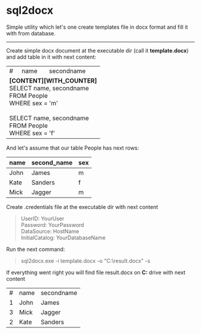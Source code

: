 # sql2docx
Simple utility which let's one create templates file in docx format and fill it with from database.

___
Create simple docx document at the executable dir (call it **template.docx**) and add table in it with next content:

<table>
<tr>
  <td>#</td>
  <td>name</td>
  <td>secondname</td>
</tr>
<tr>
  <td colspan=3>
  <b>[CONTENT][WITH_COUNTER]</b><br>
  SELECT name, secondname<br>
  FROM People<br>
  WHERE sex = 'm'<br>
  <br>
  SELECT name, secondname<br>
  FROM People<br>
  WHERE sex = 'f'<br>
  </td>
</tr>
</table>

And let's assume that our table People has next rows:

| name | second_name  |sex|
| ----      | ----    |---|
| John      | James   | m |
| Kate      | Sanders | f |
| Mick      | Jagger  | m |

Create .credentials file at the executable dir with next content
> UserID: YourUser <br>
> Password: YourPassword <br>
> DataSource: HostName <br>
> InitialCatalog: YourDatabaseName <br>

Run the next command:
>sql2docx.exe -i template.docx -o "C:\result.docx" -s

If everything went right you will find file result.docx on **C:** drive with next content

<table>
<tr>
  <td>#</td>
  <td>name</td>
  <td>secondname</td>
</tr>
<tr>
  <td>1</td>
  <td>John</td>
  <td>James</td>
</tr>
<tr>
  <td>3</td>
  <td>Mick</td>
  <td>Jagger</td>
</tr>
<tr>
  <td>2</td>
  <td>Kate</td>
  <td>Sanders</td>
</tr>
</table>
